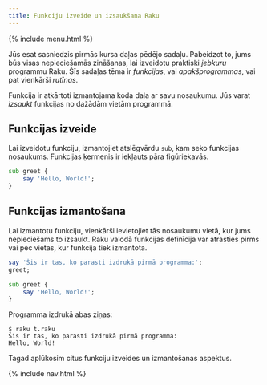 ```yaml
---
title: Funkciju izveide un izsaukšana Raku
---
```


{% include menu.html %}

Jūs esat sasniedzis pirmās kursa daļas pēdējo sadaļu. Pabeidzot to, jums būs visas nepieciešamās zināšanas, lai izveidotu praktiski _jebkuru_ programmu Raku. Šīs sadaļas tēma ir _funkcijas_, vai _apakšprogrammas_, vai pat vienkārši _rutīnas_.

Funkcija ir atkārtoti izmantojama koda daļa ar savu nosaukumu. Jūs varat _izsaukt_ funkcijas no dažādām vietām programmā.

## Funkcijas izveide

Lai izveidotu funkciju, izmantojiet atslēgvārdu `sub`, kam seko funkcijas nosaukums. Funkcijas ķermenis ir iekļauts pāra figūriekavās.

```raku
sub greet {
    say 'Hello, World!';
}
```

## Funkcijas izmantošana

Lai izmantotu funkciju, vienkārši ievietojiet tās nosaukumu vietā, kur jums nepieciešams to izsaukt. Raku valodā funkcijas definīcija var atrasties pirms vai pēc vietas, kur funkcija tiek izmantota.

```raku
say 'Šis ir tas, ko parasti izdrukā pirmā programma:';
greet;    

sub greet {
    say 'Hello, World!';
}
```

Programma izdrukā abas ziņas:

```console
$ raku t.raku
Šis ir tas, ko parasti izdrukā pirmā programma:
Hello, World!
```

Tagad aplūkosim citus funkciju izveides un izmantošanas aspektus.

{% include nav.html %}